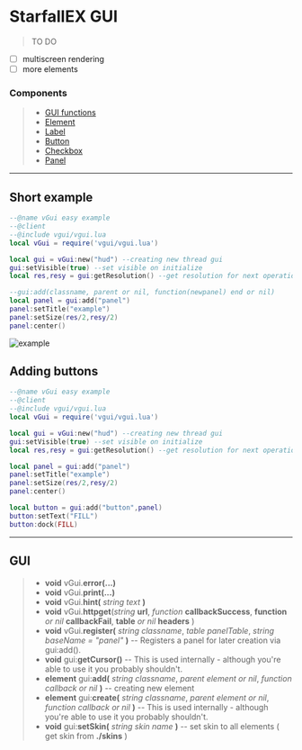 # StarfallEX GUI

> TO DO
- [ ] multiscreen rendering 
- [ ] more elements

### Components
>- [GUI functions](#gui)
>- [Element](/docs/element.md)
>- [Label](/docs/label.md)
>- [Button](/docs/button.md)
>- [Checkbox](/docs/checkbox.md)
>- [Panel](/docs/panel.md)
---

## Short example
```lua
--@name vGui easy example
--@client
--@include vgui/vgui.lua
local vGui = require('vgui/vgui.lua')

local gui = vGui:new("hud") --creating new thread gui
gui:setVisible(true) --set visible on initialize
local res,resy = gui:getResolution() --get resolution for next operations

--gui:add(classname, parent or nil, function(newpanel) end or nil)
local panel = gui:add("panel")
panel:setTitle("example")
panel:setSize(res/2,resy/2)
panel:center()

```
![example](https://i.imgur.com/aTYUATu.png)
## Adding buttons
```lua
--@name vGui easy example
--@client
--@include vgui/vgui.lua
local vGui = require('vgui/vgui.lua')

local gui = vGui:new("hud") --creating new thread gui
gui:setVisible(true) --set visible on initialize
local res,resy = gui:getResolution() --get resolution for next operations

local panel = gui:add("panel")
panel:setTitle("example")
panel:setSize(res/2,resy/2)
panel:center()

local button = gui:add("button",panel)
button:setText("FILL")
button:dock(FILL)
```
---


## GUI
>- **void** vGui.**error(...)**
>- **void** vGui.**print(...)**
>- **void** vGui.**hint(** *string text* **)**
>- **void** vGui.**httpget**(*string* **url**, *function* **callbackSuccess**, **function** *or nil* **callbackFail**, **table** *or nil* **headers** )
>- **void** vGui.**register(** *string classname*, *table panelTable*, *string baseName = "panel"* **)** -- Registers a panel for later creation via gui:add().
>- **void** gui:**getCursor()** -- This is used internally - although you're able to use it you probably shouldn't.
>- **element** gui:**add(** *string classname*, *parent element or nil*, *function callback or nil* **)** -- creating new element
>- **element** gui:**create(** *string classname*, *parent element or nil*, *function callback or nil* **)** -- This is used internally - although you're able to use it you probably shouldn't.
>- **void** gui:**setSkin(** *string skin name* **)** -- set skin to all elements ( get skin from **./skins** )
